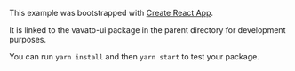 This example was bootstrapped with [Create React App](https://github.com/facebook/create-react-app).

It is linked to the vavato-ui package in the parent directory for development purposes.

You can run `yarn install` and then `yarn start` to test your package.

